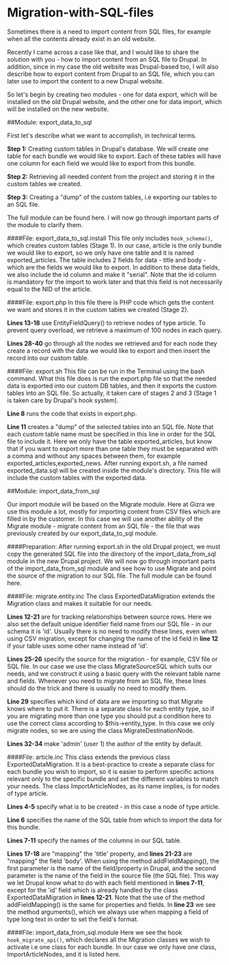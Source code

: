 Migration-with-SQL-files
========================

Sometimes there is a need to import content from SQL files, for example when all the contents already exist in an old website.

Recently I came across a case like that, and I would like to share the solution with you - how to import content from an SQL file to Drupal.
In addition, since in my case the old website was Drupal-based too, I will also describe how to export content from Drupal to an SQL file, which you can later use to import the content to a new Drupal website.

So let's begin by creating two modules - one for data export, which will be installed on the old Drupal website, and the other one for data import, which will be installed on the new website.

##Module: export_data_to_sql

First let's describe what we want to accomplish, in technical terms.

**Step 1:** Creating custom tables in Drupal's database. We will create one table for each bundle we would like to export. Each of these tables will have one column for each field we would like to export from this bundle.

**Step 2:** Retrieving all needed content from the project and storing it in the custom tables we created.

**Step 3:** Creating a "dump" of the custom tables, i.e exporting our tables to an SQL file.

The full module can be found here. I will now go through important parts of the module to clarify them.

####File: export_data_to_sql.install
This file only includes ``hook_schema()``, which creates custom tables (Stage 1). In our case, article is the only bundle we would like to export, so we only have one table and it is named exported_articles. The table includes 2 fields for data - title and body - which are the fields we would like to export. In addition to these data fields, we also include the id column and make it "serial". Note that the id column is mandatory for the import to work later and that this field is not necessarily equal to the NID of the article.

####File: export.php
In this file there is PHP code which gets the content we want and stores it in the custom tables we created (Stage 2).

**Lines 13-18** use EntityFieldQuery() to retrieve nodes of type article. To prevent query overload, we retrieve a maximum of 100 nodes in each query.

**Lines 28-40** go through all the nodes we retrieved and for each node they create a record with the data we would like to export and then insert the record into our custom table.

####File: export.sh
This file can be run in the Terminal using the bash command. What this file does is run the export.php file so that the needed data is exported into our custom DB tables, and then it exports the custom tables into an SQL file. So actually, it taken care of stages 2 and 3 (Stage 1 is taken care by Drupal's hook system).

**Line 8** runs the code that exists in export.php.

**Line 11** creates a "dump" of the selected tables into an SQL file. Note that each custom table name must be specified in this line in order for the SQL file to include it. Here we only have the table exported_articles, but know that if you want to export more than one table they must be separated with a comma and without any spaces between them, for example exported_articles,exported_news.
After running export.sh, a file named exported_data.sql will be created inside the module's directory. This file will include the custom tables with the exported data.

##Module: import_data_from_sql

Our import module will be based on the Migrate module. Here at Gizra we use this module a lot, mostly for importing content from CSV files which are filled in by the customer. In this case we will use another ability of the Migrate module - migrate content from an SQL file - the file that was previously created by our export_data_to_sql module.

####Preparation:
After running export.sh in the old Drupal project, we must copy the generated SQL file into the directory of the import_data_from_sql module in the new Drupal project. We will now go through important parts of the import_data_from_sql module and see how to use Migrate and point the source of the migration to our SQL file. The full module can be found here.

####File: migrate.entity.inc
The class ExportedDataMigration extends the Migration class and makes it suitable for our needs.

**Lines 12-21** are for tracking relationships between source rows. Here we also set the default unique identifier field name from our SQL file - in our schema it is 'id'. Usually there is no need to modify these lines, even when using CSV migration, except for changing the name of the id field in **line 12** if your table uses some other name instead of 'id'.

**Lines 25-26** specify the source for the migration - for example, CSV file or SQL file. In our case we use the class MigrateSourceSQL which suits our needs, and we construct it using a basic query with the relevant table name and fields. Whenever you need to migrate from an SQL file, these lines should do the trick and there is usually no need to modify them.

**Line 29** specifies which kind of data are we importing so that Migrate knows where to put it. There is a separate class for each entity type, so if you are migrating more than one type you should put a condition here to use the correct class according to $this->entity_type. In this case we only migrate nodes, so we are using the class MigrateDestinationNode.

**Lines 32-34** make 'admin' (user 1) the author of the entity by default.

####File: article.inc
This class extends the previous class ExportedDataMigration. It is a best-practice to create a separate class for each bundle you wish to import, so it is easier to perform specific actions relevant only to the specific bundle and set the different variables to match your needs. The class ImportArticleNodes, as its name implies, is for nodes of type article.


**Lines 4-5** specify what is to be created - in this case a node of type article.

**Line 6** specifies the name of the SQL table from which to import the data for this bundle.

**Lines 7-11** specify the names of the columns in our SQL table.

**Lines 17-18** are "mapping" the 'title' property, and **lines 21-23** are "mapping" the field 'body'. When using the method addFieldMapping(), the first parameter is the name of the field/property in Drupal, and the second parameter is the name of the field in the source file (the SQL file). This way we let Drupal know what to do with each field mentioned in **lines 7-11**, except for the 'id' field which is already handled by the class ExportedDataMigration in **lines 12-21**. Note that the use of the method addFieldMapping() is the same for properties and fields. In **line 23** we see the method arguments(), which we always use when mapping a field of type long text in order to set the field's format.

####File: import_data_from_sql.module
Here we see the hook ``hook_migrate_api()``, which declares all the Migration classes we wish to activate i.e one class for each bundle. In our case we only have one class, ImportArticleNodes, and it is listed here.


